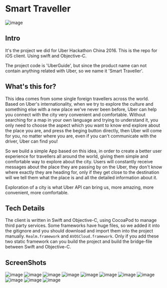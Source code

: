 # Smart Traveller

![image](https://raw.githubusercontent.com/hACKbUSTER/UberGuide-iOS/master/UBERGuide/Assets.xcassets/AppIcon.appiconset/Icon-60%402x.png)

## Intro

It's the project we did for Uber Hackathon China 2016. This is the repo for iOS client.
Using swift and Objective-C.

The project code is 'UberGuide', but since the product name can not contain anything related with Uber, so we name it 'Smart Traveller'.

## What's this for? 

This idea comes from some single foreign travellers across the world. Based on Uber's internationality, when we try to explore the culture and something else with a new place we've never been before, Uber can help you connect with the city very convenient and comfortable. Without searching for a map in your own language and trying to understand it, you only need to choose the aspect which you want to know end explore about the place you are, and press the beging button directly, then Uber will come for you, no matter where you are, even if you can't communicate with the driver, Uber can find you!

So we build a simple App based on this idea, in order to create a better user experience for travellers all around the world, giving them simple and comfortable way to explore about the city. Users will constantly receive messages about the place they are passing by on the Uber, they don't know where exactly they are heading for, only if they get close to the destination will we tell them what the place is and all the detailed information about it.

Exploration of a city is what Uber API can bring us, more amazing, more convenient, more comfortable.

## Tech Details

The client is written in Swift and Objective-C, using CocoaPod to manage third party services. Some frameworks have huge files, so we added it into the gitignore and you should download and import them into the project manually. `Realm.framework`  and `AVOSCloud.framework`. Only if you add these two static framework can you build the project and build the bridge-file between Swift and Objective-C.

## ScreenShots

![image](https://raw.githubusercontent.com/hACKbUSTER/UberGuide-iOS/master/ScreenShots/IMG_0458.PNG)
![image](https://raw.githubusercontent.com/hACKbUSTER/UberGuide-iOS/master/ScreenShots/IMG_0459.PNG)
![image](https://raw.githubusercontent.com/hACKbUSTER/UberGuide-iOS/master/ScreenShots/IMG_0460.PNG)
![image](https://raw.githubusercontent.com/hACKbUSTER/UberGuide-iOS/master/ScreenShots/IMG_0461.PNG)
![image](https://raw.githubusercontent.com/hACKbUSTER/UberGuide-iOS/master/ScreenShots/IMG_0462.PNG)
![image](https://raw.githubusercontent.com/hACKbUSTER/UberGuide-iOS/master/ScreenShots/IMG_0463.PNG)
![image](https://raw.githubusercontent.com/hACKbUSTER/UberGuide-iOS/master/ScreenShots/IMG_0464.PNG)
![image](https://raw.githubusercontent.com/hACKbUSTER/UberGuide-iOS/master/ScreenShots/IMG_0465.PNG)
![image](https://raw.githubusercontent.com/hACKbUSTER/UberGuide-iOS/master/ScreenShots/IMG_0466.PNG)
![image](https://raw.githubusercontent.com/hACKbUSTER/UberGuide-iOS/master/ScreenShots/IMG_0467.PNG)
![image](https://raw.githubusercontent.com/hACKbUSTER/UberGuide-iOS/master/ScreenShots/IMG_0468.PNG)